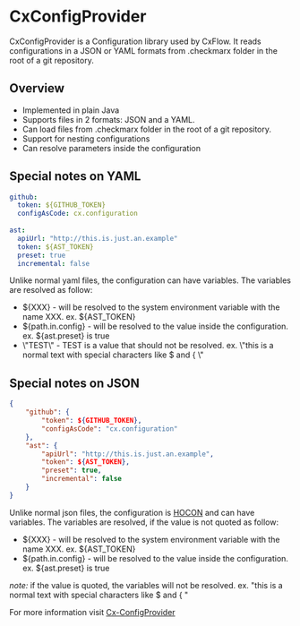 # CxConfigProvider
CxConfigProvider is a Configuration library used by CxFlow.  It reads configurations in a JSON or YAML formats from .checkmarx folder in the root of a git repository.

## Overview  
* Implemented in plain Java
* Supports files in 2 formats: JSON and a YAML.
* Can load files from .checkmarx folder in the root of a git repository.
* Support for nesting configurations
* Can resolve parameters inside the configuration

## Special notes on YAML
```yaml
github:
  token: ${GITHUB_TOKEN}
  configAsCode: cx.configuration
  
ast:
  apiUrl: "http://this.is.just.an.example"
  token: ${AST_TOKEN}
  preset: true
  incremental: false
```
Unlike normal yaml files, the configuration can have variables.  The variables are resolved as follow:

* ${XXX} - will be resolved to the system environment variable with the name XXX. ex. ${AST_TOKEN} 
* ${path.in.config} - will be resolved to the value inside the configuration. ex. ${ast.preset} is true
* \\"TEST\\" - TEST is a value that should not be resolved. ex. \\"this is a normal text with special characters like $ and { \\"

## Special notes on JSON
```JSON
{
    "github": {
        "token": ${GITHUB_TOKEN},
        "configAsCode": "cx.configuration"
    },
    "ast": {
        "apiUrl": "http://this.is.just.an.example",
        "token": ${AST_TOKEN},
        "preset": true,
        "incremental": false
    }
}
```
Unlike normal json files, the configuration is [HOCON](https://github.com/lightbend/config/blob/master/HOCON.md) and can have variables.  The variables are resolved, if the value is not quoted as follow:
* ${XXX} - will be resolved to the system environment variable with the name XXX. ex. ${AST_TOKEN} 
* ${path.in.config} - will be resolved to the value inside the configuration. ex. ${ast.preset} is true  

_note:_  if the value is quoted, the variables will not be resolved. ex. "this is a normal text with special characters like $ and { "

For more information visit [Cx-ConfigProvider](https://github.com/checkmarx-ltd/cx-config-provider)